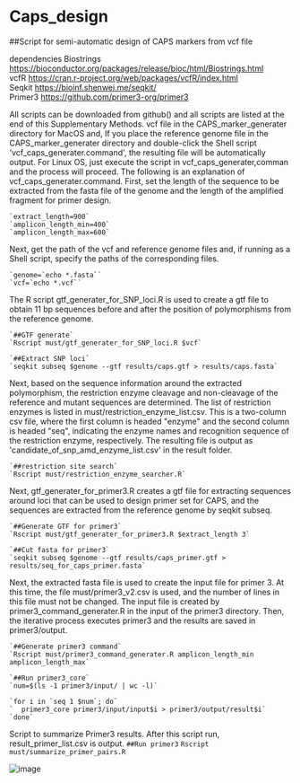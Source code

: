 # Caps_design

##Script for semi-automatic design of CAPS markers from vcf file  

dependencies
Biostrings  <https://bioconductor.org/packages/release/bioc/html/Biostrings.html>  
vcfR        <https://cran.r-project.org/web/packages/vcfR/index.html>  
Seqkit      <https://bioinf.shenwei.me/seqkit/>  
Primer3     <https://github.com/primer3-org/primer3>  


All scripts can be downloaded from github() and all scripts are listed at the end of this Supplementary Methods. vcf file in the CAPS_marker_generater directory for MacOS and, If you place the reference genome file in the CAPS_marker_generater directory and double-click the Shell script 'vcf_caps_generater.command', the resulting file will be automatically output. For Linux OS, just execute the script in vcf_caps_generater,comman and the process will proceed.
The following is an explanation of vcf_caps_generater.command. First, set the length of the sequence to be extracted from the fasta file of the genome and the length of the amplified fragment for primer design.

    `extract_length=900`  
    `amplicon_length_min=400`  
    `amplicon_length_max=600`  


Next, get the path of the vcf and reference genome files and, if running as a Shell script, specify the paths of the corresponding files.

    `genome=`echo *.fasta``  
    `vcf=`echo *.vcf``  

The R script gtf_generater_for_SNP_loci.R is used to create a gtf file to obtain 11 bp sequences before and after the position of polymorphisms from the reference genome.

    `##GTF generate`  
    `Rscript must/gtf_generater_for_SNP_loci.R $vcf`  
    
    `##Extract SNP loci`  
    `seqkit subseq $genome --gtf results/caps.gtf > results/caps.fasta`  


Next, based on the sequence information around the extracted polymorphism, the restriction enzyme cleavage and non-cleavage of the reference and mutant sequences are determined. The list of restriction enzymes is listed in must/restriction_enzyme_list.csv. This is a two-column csv file, where the first column is headed "enzyme" and the second column is headed "seq", indicating the enzyme names and recognition sequence of the restriction enzyme, respectively.
The resulting file is output as 'candidate_of_snp_amd_enzyme_list.csv' in the result folder.


    `##restriction site search`  
    `Rscript must/restriction_enzyme_searcher.R`  

Next, gtf_generater_for_primer3.R creates a gtf file for extracting sequences around loci that can be used to design primer set for CAPS, and the sequences are extracted from the reference genome by seqkit subseq.

    `##Generate GTF for primer3`  
    `Rscript must/gtf_generater_for_primer3.R $extract_length 3`  

    `##Cut fasta for primer3`  
    `seqkit subseq $genome --gtf results/caps_primer.gtf > results/seq_for_caps_primer.fasta`  


Next, the extracted fasta file is used to create the input file for primer 3. At this time, the file must/primer3_v2.csv is used, and the number of lines in this file must not be changed. The input file is created by primer3_command_generater.R in the input of the primer3 directory. Then, the iterative process executes primer3 and the results are saved in primer3/output.


    `##Generate primer3 command`  
    `Rscript must/primer3_command_generater.R amplicon_length_min amplicon_length_max`  
    
    `##Run primer3_core`  
    `num=$(ls -1 primer3/input/ | wc -l)`  
    
    `for i in `seq 1 $num`; do`  
    `  primer3_core primer3/input/input$i > primer3/output/result$i`  
    `done`  


Script to summarize Primer3 results. After this script run, result_primer_list.csv is output.
    `##Run primer3`
    `Rscript must/summarize_primer_pairs.R`

![image](https://github.com/nishimurakazusa/Caps_design/assets/46805695/42fc35a7-80d2-402b-8a87-4773e9b0c545)
